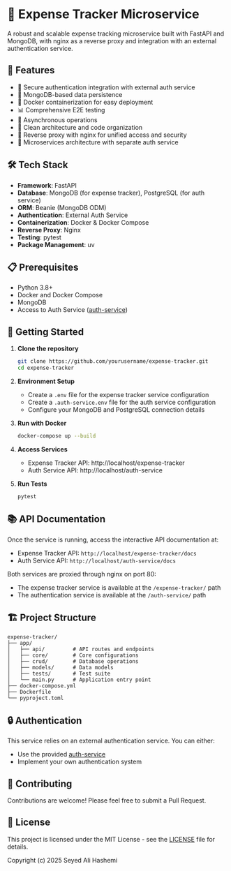 # 🏦 Expense Tracker Microservice

A robust and scalable expense tracking microservice built with FastAPI and MongoDB, with nginx as a reverse proxy and integration with an external authentication service.

## 🚀 Features

- 🔐 Secure authentication integration with external auth service
- 💾 MongoDB-based data persistence
- 🐳 Docker containerization for easy deployment
- 📊 Comprehensive E2E testing
- 🔄 Asynchronous operations
- 📝 Clean architecture and code organization
- 🔐 Reverse proxy with nginx for unified access and security
- 🔀 Microservices architecture with separate auth service

## 🛠️ Tech Stack

- **Framework**: FastAPI
- **Database**: MongoDB (for expense tracker), PostgreSQL (for auth service)
- **ORM**: Beanie (MongoDB ODM)
- **Authentication**: External Auth Service
- **Containerization**: Docker & Docker Compose
- **Reverse Proxy**: Nginx
- **Testing**: pytest
- **Package Management**: uv

## 📋 Prerequisites

- Python 3.8+
- Docker and Docker Compose
- MongoDB
- Access to Auth Service ([auth-service](https://github.com/sali72/auth-service))

## 🚀 Getting Started

1. **Clone the repository**
   ```bash
   git clone https://github.com/yourusername/expense-tracker.git
   cd expense-tracker
   ```

2. **Environment Setup**
   - Create a `.env` file for the expense tracker service configuration
   - Create a `.auth-service.env` file for the auth service configuration
   - Configure your MongoDB and PostgreSQL connection details

3. **Run with Docker**
   ```bash
   docker-compose up --build
   ```

4. **Access Services**
   - Expense Tracker API: http://localhost/expense-tracker
   - Auth Service API: http://localhost/auth-service

5. **Run Tests**
   ```bash
   pytest
   ```

## 📚 API Documentation

Once the service is running, access the interactive API documentation at:
- Expense Tracker API: `http://localhost/expense-tracker/docs`
- Auth Service API: `http://localhost/auth-service/docs`

Both services are proxied through nginx on port 80:
- The expense tracker service is available at the `/expense-tracker/` path
- The authentication service is available at the `/auth-service/` path

## 🏗️ Project Structure

```
expense-tracker/
├── app/
│   ├── api/         # API routes and endpoints
│   ├── core/        # Core configurations
│   ├── crud/        # Database operations
│   ├── models/      # Data models
│   ├── tests/       # Test suite
│   └── main.py      # Application entry point
├── docker-compose.yml
├── Dockerfile
└── pyproject.toml
```

## 🔒 Authentication

This service relies on an external authentication service. You can either:
- Use the provided [auth-service](https://github.com/sali72/auth-service)
- Implement your own authentication system

## 🤝 Contributing

Contributions are welcome! Please feel free to submit a Pull Request.

## 📄 License

This project is licensed under the MIT License - see the [LICENSE](LICENSE) file for details.

Copyright (c) 2025 Seyed Ali Hashemi
